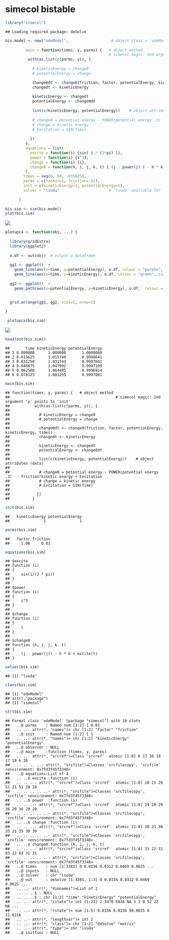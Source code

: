 simecol bistable
================

``` r
library("simecol")
```

    ## Loading required package: deSolve

``` r
bis.model <- new("odeModel",                   # object class = 'odeModel'
                
         main = function(times, y, parms) {   # object method
                                              # simecol magic: 2nd argument 'y' points to 'init'
          with(as.list(c(parms, y)), {
            
            # kineticEnergy = change0
            # potentialEnergy = change

            change0dt <- change0(friction, factor, potentialEnergy, kineticEnergy, times)
            changedt <- kineticEnergy
            
            kineticEnergy <- changedt
            potentialEnergy <- change0dt
            
            list(c(kineticEnergy, potentialEnergy))    # object attributes (data) 
            
            # change0 = potential energy - POWER(potential energy ,3)  - friction*kinetic energy + Excitation
            # change = kinetic energy
            # Excitation = SIN(Time)
            
           })
         },
         equations = list(
           excite = function(i) {sin( i / (2*pi) )},
           power = function(i) {i^3},
           change = function(i) {i},
           change0 = function(h, i, j, k, t) { (j - power(j) ) - h * k + excite(t)}
         ),
        times = seq(0, 50, .015625),
        parms = c(factor=1, friction=.01),
        init = c(kineticEnergy=1, potentialEnergy=1),
        solver = "lsoda"                      # 'lsoda' available for 'odemodel' class
        
      )
```

``` r
bis.sim <- sim(bis.model)
plot(bis.sim)
```

![](bistableOscExc_files/figure-markdown_github/unnamed-chunk-2-1.png)

``` r
plotupca <- function(obj, ...) {
  
  library(gridExtra)
  library(ggplot2)
  
  o.df <- out(obj)  # output a dataframe
  
  gg1 <- ggplot()  +
    geom_line(aes(x=time, y=potentialEnergy), o.df, colour = "purple", size=1, alpha=0.8)  +
    geom_line(aes(x=time, y=kineticEnergy), o.df, colour = "green", size=1, alpha=0.8)
  
  gg2 <- ggplot()  +
    geom_path(aes(x=potentialEnergy, y=kineticEnergy), o.df,  colour = "purple", alpha=0.6) 
  
  
  grid.arrange(gg1, gg2, ncol=2, nrow=1)

}
```

``` r
 plotupca(bis.sim)
```

![](bistableOscExc_files/figure-markdown_github/unnamed-chunk-4-1.png)

``` r
head(out(bis.sim))
```

    ##       time kineticEnergy potentialEnergy
    ## 1 0.000000      1.000000       1.0000000
    ## 2 0.015625      1.015748       0.9998641
    ## 3 0.031250      1.031744       0.9997681
    ## 4 0.046875      1.047992       0.9997109
    ## 5 0.062500      1.064495       0.9996914
    ## 6 0.078125      1.081259       0.9997081

``` r
main(bis.sim)
```

    ## function(times, y, parms) {   # object method
    ##                                               # simecol magic: 2nd argument 'y' points to 'init'
    ##           with(as.list(c(parms, y)), {
    ##             
    ##             # kineticEnergy = change0
    ##             # potentialEnergy = change
    ## 
    ##             change0dt <- change0(friction, factor, potentialEnergy, kineticEnergy, times)
    ##             changedt <- kineticEnergy
    ##             
    ##             kineticEnergy <- changedt
    ##             potentialEnergy <- change0dt
    ##             
    ##             list(c(kineticEnergy, potentialEnergy))    # object attributes (data) 
    ##             
    ##             # change0 = potential energy - POWER(potential energy ,3)  - friction*kinetic energy + Excitation
    ##             # change = kinetic energy
    ##             # Excitation = SIN(Time)
    ##             
    ##            })
    ##          }

``` r
init(bis.sim)
```

    ##   kineticEnergy potentialEnergy 
    ##               1               1

``` r
parms(bis.sim)
```

    ##   factor friction 
    ##     1.00     0.01

``` r
equations(bis.sim)
```

    ## $excite
    ## function (i) 
    ## {
    ##     sin(i/(2 * pi))
    ## }
    ## 
    ## $power
    ## function (i) 
    ## {
    ##     i^3
    ## }
    ## 
    ## $change
    ## function (i) 
    ## {
    ##     i
    ## }
    ## 
    ## $change0
    ## function (h, i, j, k, t) 
    ## {
    ##     (j - power(j)) - h * k + excite(t)
    ## }

``` r
solver(bis.sim)
```

    ## [1] "lsoda"

``` r
class(bis.sim)
```

    ## [1] "odeModel"
    ## attr(,"package")
    ## [1] "simecol"

``` r
str(bis.sim)
```

    ## Formal class 'odeModel' [package "simecol"] with 10 slots
    ##   ..@ parms    : Named num [1:2] 1 0.01
    ##   .. ..- attr(*, "names")= chr [1:2] "factor" "friction"
    ##   ..@ init     : Named num [1:2] 1 1
    ##   .. ..- attr(*, "names")= chr [1:2] "kineticEnergy" "potentialEnergy"
    ##   ..@ observer : NULL
    ##   ..@ main     :function (times, y, parms)  
    ##   .. ..- attr(*, "srcref")=Class 'srcref'  atomic [1:8] 6 17 26 10 17 10 6 26
    ##   .. .. .. ..- attr(*, "srcfile")=Classes 'srcfilecopy', 'srcfile' <environment: 0x7fd3f45f3348> 
    ##   ..@ equations:List of 4
    ##   .. ..$ excite :function (i)  
    ##   .. .. ..- attr(*, "srcref")=Class 'srcref'  atomic [1:8] 28 21 28 51 21 51 28 28
    ##   .. .. .. .. ..- attr(*, "srcfile")=Classes 'srcfilecopy', 'srcfile' <environment: 0x7fd3f45f3348> 
    ##   .. ..$ power  :function (i)  
    ##   .. .. ..- attr(*, "srcref")=Class 'srcref'  atomic [1:8] 29 20 29 36 20 36 29 29
    ##   .. .. .. .. ..- attr(*, "srcfile")=Classes 'srcfilecopy', 'srcfile' <environment: 0x7fd3f45f3348> 
    ##   .. ..$ change :function (i)  
    ##   .. .. ..- attr(*, "srcref")=Class 'srcref'  atomic [1:8] 30 21 30 35 21 35 30 30
    ##   .. .. .. .. ..- attr(*, "srcfile")=Classes 'srcfilecopy', 'srcfile' <environment: 0x7fd3f45f3348> 
    ##   .. ..$ change0:function (h, i, j, k, t)  
    ##   .. .. ..- attr(*, "srcref")=Class 'srcref'  atomic [1:8] 31 22 31 83 22 83 31 31
    ##   .. .. .. .. ..- attr(*, "srcfile")=Classes 'srcfilecopy', 'srcfile' <environment: 0x7fd3f45f3348> 
    ##   ..@ times    : num [1:3201] 0 0.0156 0.0312 0.0469 0.0625 ...
    ##   ..@ inputs   : NULL
    ##   ..@ solver   : chr "lsoda"
    ##   ..@ out      : deSolve [1:3201, 1:3] 0 0.0156 0.0312 0.0469 0.0625 ...
    ##   .. ..- attr(*, "dimnames")=List of 2
    ##   .. .. ..$ : NULL
    ##   .. .. ..$ : chr [1:3] "time" "kineticEnergy" "potentialEnergy"
    ##   .. ..- attr(*, "istate")= int [1:21] 2 3470 5038 NA 3 3 0 52 22 NA ...
    ##   .. ..- attr(*, "rstate")= num [1:5] 0.0156 0.0156 50.0035 0 11.6216
    ##   .. ..- attr(*, "lengthvar")= int 2
    ##   .. ..- attr(*, "class")= chr [1:2] "deSolve" "matrix"
    ##   .. ..- attr(*, "type")= chr "lsoda"
    ##   ..@ initfunc : NULL
